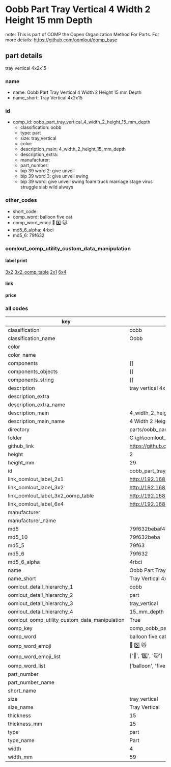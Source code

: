 # Oobb Part Tray Vertical 4 Width 2 Height 15 mm Depth  

note: This is part of OOMP the Oopen Organization Method For Parts. For more details: https://github.com/oomlout/oomp_base

##  part details
  



tray vertical 4x2x15



### name
* name: Oobb Part Tray Vertical 4 Width 2 Height 15 mm Depth
* name_short: Tray Vertical 4x2x15 
### id
* oomp_id: oobb_part_tray_vertical_4_width_2_height_15_mm_depth
  * classification: oobb
  * type: part
  * size: tray_vertical
  * color: 
  * description_main: 4_width_2_height_15_mm_depth
  * description_extra: 
  * manufacturer: 
  * part_number: 
  * bip 39 word 2: give unveil
  * bip 39 word 3: give unveil swing
  * bip 39 word: give unveil swing foam truck marriage stage virus struggle slab wild always

### other_codes
* short_code: 
* oomp_word: balloon five cat
* oomp_word_emoji :balloon: :five: :cat:
* md5_6_alpha: 4rbci
* md5_6: 79f632






### oomlout_oomp_utility_custom_data_manipulation
#### label print
[3x2](http://192.168.1.245:1112/?label=oomp%204rbci)
[3x2_oomp_table](http://192.168.1.108:1112/?label=oomp%204rbci)
[2x1](http://192.168.1.242:1112/?label=oomp%204rbci)
[6x4](http://192.168.1.55:1112/?label=oomp%204rbci)    

#### link

                              

#### price







### all codes 
| key | value |  
| --- | --- |  
| classification | oobb |  
| classification_name | Oobb |  
| color |  |  
| color_name |  |  
| components | [] |  
| components_objects | [] |  
| components_string | [] |  
| description | tray vertical 4x2x15 |  
| description_extra |  |  
| description_extra_name |  |  
| description_main | 4_width_2_height_15_mm_depth |  
| description_main_name | 4 Width 2 Height 15 mm Depth |  
| directory | parts/oobb_part_tray_vertical_4_width_2_height_15_mm_depth |  
| folder | C:\gh\oomlout_oobb_version_4_generated_parts\parts\oobb_part_tray_vertical_4_width_2_height_15_mm_depth |  
| github_link | https://github.com/oomlout/oomlout_oomp_part_src/tree/main/parts/oobb_part_tray_vertical_4_width_2_height_15_mm_depth |  
| height | 2 |  
| height_mm | 29 |  
| id | oobb_part_tray_vertical_4_width_2_height_15_mm_depth |  
| link_oomlout_label_2x1 | http://192.168.1.242:1112/?label=oomp%204rbci |  
| link_oomlout_label_3x2 | http://192.168.1.245:1112/?label=oomp%204rbci |  
| link_oomlout_label_3x2_oomp_table | http://192.168.1.108:1112/?label=oomp%204rbci |  
| link_oomlout_label_6x4 | http://192.168.1.55:1112/?label=oomp%204rbci |  
| manufacturer |  |  
| manufacturer_name |  |  
| md5 | 79f632bebaf49a86217495a1b83b9b13 |  
| md5_10 | 79f632beba |  
| md5_5 | 79f63 |  
| md5_6 | 79f632 |  
| md5_6_alpha | 4rbci |  
| name | Oobb Part Tray Vertical 4 Width 2 Height 15 mm Depth |  
| name_short | Tray Vertical 4x2x15  |  
| oomlout_detail_hierarchy_1 | oobb |  
| oomlout_detail_hierarchy_2 | part |  
| oomlout_detail_hierarchy_3 | tray_vertical |  
| oomlout_detail_hierarchy_4 | 15_mm_depth |  
| oomlout_oomp_utility_custom_data_manipulation | True |  
| oomp_key | oomp_oobb_part_tray_vertical_4_width_2_height_15_mm_depth |  
| oomp_word | balloon five cat |  
| oomp_word_emoji | :balloon: :five: :cat: |  
| oomp_word_emoji_list | [':balloon:', ':five:', ':cat:'] |  
| oomp_word_list | ['balloon', 'five', 'cat'] |  
| part_number |  |  
| part_number_name |  |  
| short_name |  |  
| size | tray_vertical |  
| size_name | Tray Vertical |  
| thickness | 15 |  
| thickness_mm | 15 |  
| type | part |  
| type_name | Part |  
| width | 4 |  
| width_mm | 59 |  
